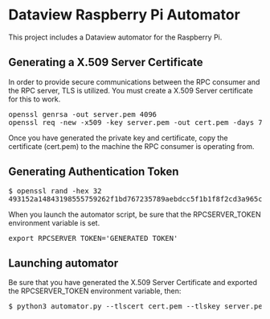 # Dataview Raspberry Pi Automator
This project includes a Dataview automator for the Raspberry Pi.

## Generating a X.509 Server Certificate

In order to provide secure communications between the RPC consumer and the RPC server, TLS is utilized. You must create a X.509 Server certificate for this to work.

<pre>
openssl genrsa -out server.pem 4096
openssl req -new -x509 -key server.pem -out cert.pem -days 730
</pre>

Once you have generated the private key and certificate, copy the certificate (cert.pem) to the machine the RPC consumer is operating from.

## Generating Authentication Token

<pre>
$ openssl rand -hex 32
493152a14843198555759262f1bd767235789aebdcc5f1b1f8f2cd3a965c8c7a
</pre>

When you launch the automator script, be sure that the RPCSERVER_TOKEN environment variable is set.

<pre>
export RPCSERVER_TOKEN='GENERATED_TOKEN'
</pre>

## Launching automator

Be sure that you have generated the X.509 Server Certificate and exported the RPCSERVER_TOKEN environment variable, then:

<pre>
$ python3 automator.py --tlscert cert.pem --tlskey server.pem
</pre>